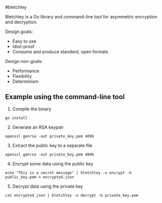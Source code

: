 #bletchley

Bletchley is a Go library and command-line tool for asymmetric encryption and decryption.

Design goals:
- Easy to use
- Idiot-proof
- Consume and produce standard, open formats

Design non-goals:
- Performance
- Flexibility
- Determinism


## Example using the command-line tool
1. Compile the binary
  ```
  go install
  ```

2. Generate an RSA keypair
  ```
  openssl genrsa -out private_key.pem 4096
  ```

3. Extract the public key to a separate file
  ```
  openssl genrsa -out private_key.pem 4096
  ```

4. Encrypt some data using the public key
  ```
  echo "This is a secret message" | bletchley -o encrypt -k public_key.pem > encrypted.json
  ```

5. Decrypt data using the private key
  ```
  cat encrypted.json | bletchley -o decrypt -k private_key.pem
  ```


